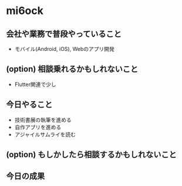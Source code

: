 # mi6ock 

## 会社や業務で普段やっていること

- モバイル(Android, iOS), Webのアプリ開発

## (option) 相談乗れるかもしれないこと

- Flutter関連で少し

## 今日やること

- 技術書展の執筆を進める
- 自作アプリを進める
- アジャイルサムライを読む 

## (option) もしかしたら相談するかもしれないこと


## 今日の成果


